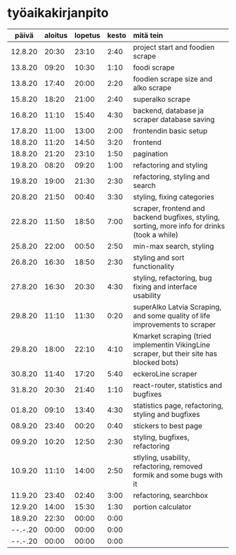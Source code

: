 # työaikakirjanpito
 
| päivä   | aloitus | lopetus | kesto |mitä tein |
| :------:|:--------|:--------|:------|:---------|
| 12.8.20 | 20:30   |  23:10  | 2:40  |project start and foodien scrape|
| 13.8.20 | 09:20   |  10:30  | 1:10  |foodi scrape |
| 13.8.20 | 17:40   |  20:00  | 2:20  |foodien scrape size and alko scrape|
| 15.8.20 | 18:20   |  21:00  | 2:40  |superalko scrape|
| 16.8.20 | 11:10   |  15:40  | 4:30  |backend, database ja scraper database saving |
| 17.8.20 | 11:00   |  13:00  | 2:00  |frontendin basic setup|
| 18.8.20 | 11:20   |  14:50  | 3:20  |frontend|
| 18.8.20 | 21:20   |  23:10  | 1:50  |pagination|
| 19.8.20 | 08:20   |  09:20  | 1:00  |refactoring and styling|
| 19.8.20 | 19:00   |  21:30  | 2:30  |refactoring, styling and search|
| 20.8.20 | 21:50   |  00:40  | 3:30  |styling, fixing categories|
| 22.8.20 | 11:50   |  18:50  | 7:00  |scraper, frontend and backend bugfixes, styling, sorting, more info for drinks (took a while) |
| 25.8.20 | 22:00   |  00:50  | 2:50  |min-max search, styling|
| 26.8.20 | 16:30   |  18:50  | 2:30  |styling and sort functionality|
| 27.8.20 | 16:30   |  20:30  | 4:30  |styling, refactoring, bug fixing and interface usability|
| 29.8.20 | 11:10   |  11:30  | 0:20  |superAlko Latvia Scraping, and some quality of life improvements to scraper|
| 29.8.20 | 18:00   |  22:10  | 4:10  |Kmarket scraping (tried implementin VikingLine scraper, but their site has blocked bots)|
| 30.8.20 | 11:40   |  17:20  | 5:40  |eckeroLine scraper|
| 31.8.20 | 20:30   |  21:40  | 1:10  |react-router, statistics and bugfixes|
| 01.8.20 | 09:10   |  13:40  | 4:30  |statistics page, refactoring, styling and bugfixes|
| 08.9.20 | 23:40   |  00:20  | 0:40  |stickers to best page|
| 09.9.20 | 10:20   |  12:50  | 2:30  |styling, bugfixes, refactoring|
| 10.9.20 | 11:10   |  14:00  | 2:50  |stlyling, usability, refactoring, removed formik and some bugs with it|
| 11.9.20 | 23:40   |  02:40  | 3:00  |refactoring, searchbox|
| 12.9.20 | 14:00   |  15:30  | 1:30  |portion calculator|
| 18.9.20 | 22:30   |  00:00  | 0:00  ||
| --.-.20 | 00:00   |  00:00  | 0:00  ||
| --.-.20 | 00:00   |  00:00  | 0:00  ||
